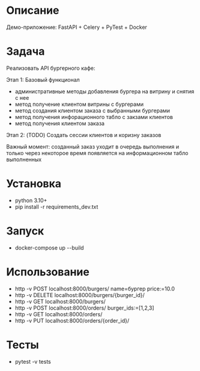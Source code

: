 # Описание

Демо-приложение: FastAPI + Celery + PyTest + Docker

# Задача

Реализовать API бургерного кафе:

Этап 1: Базовый функционал
 - административные методы добавления бургера на витрину и снятия с нее
 - метод получение клиентом витрины с бургерами
 - метод создания клиентом заказа с выбранными бургерами
 - метод получения инфорационного табло с закзами клиентов
 - метод получения клиентом заказа

Этап 2: (TODO)
Создать сессии клиентов и коризну заказов

Важный момент: созданный заказ уходит в очередь выполнения и только через некоторое время появляется на информационном табло выполненных

# Установка

- python 3.10+
- pip install -r requirements_dev.txt

# Запуск

- docker-compose up --build

# Использование

- http -v POST localhost:8000/burgers/ name=бургер price:=10.0
- http -v DELETE localhost:8000/burgers/{burger_id}/
- http -v GET localhost:8000/burgers/
- http -v POST localhost:8000/orders/ burger_ids:=[1,2,3]
- http -v GET localhost:8000/orders/
- http -v PUT localhost:8000/orders/{order_id}/

# Тесты

- pytest -v tests
